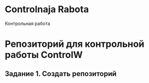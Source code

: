 # Controlnaja Rabota
Контрольная работа


# Репозиторий для контрольной работы ControlW

 ## Задание 1. Создать репозиторий